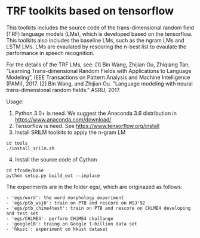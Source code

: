 # TRF toolkits based on tensorflow

This toolkits includes the source code of the trans-dimensional random field (TRF) language models (LMs), which is developed based on the tensorflow.
This toolkits also includes the baseline LMs, such as the ngram LMs and LSTM LMs.
LMs are evaulated by rescoring the n-best list to evaulate the performance in speech recognition. 

For the details of the TRF LMs, see:
[1] Bin Wang, Zhijian Ou, Zhiqiang Tan, “Learning Trans-dimensional Random Fields with Applications to Language Modeling”, IEEE Transactions on Pattern Analysis and Machine Intelligence (PAMI), 2017.
[2] Bin Wang, and Zhijian Ou. "Language modeling with neural trans-dimensional random fields." ASRU, 2017.

Usage:
1. Python 3.0+ is need. We suggest the Anaconda 3.6 distribution in https://www.anaconda.com/download/
2. Tensorflow is need. See https://www.tensorflow.org/install
3. Install SRILM toolkits to apply the n-gram LM
```
cd tools
./install_srilm.sh
```
4. Install the source code of Cython
```
cd tfcode/base
python setup.py build_ext --inplace
```

The experiments are in the folder egs/, which are originazed as follows:
```
- 'egs/word': the word morphology experiment
- 'egs/ptb_wsj0': train on PTB and rescore on WSJ'92 
- 'egs/ptb_chime4test': train on PTB and rescore on CHiME4 developing and test set
- 'egs/CHiME4': perform CHiME4 challange
- 'google1B': traing on Google 1-billion data set
- 'hkust': experiment on hkust dataset